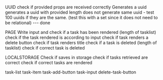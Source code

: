 UUID
check if provided props are received correctly
Generates a uuid
generates a uuid with provided length
does not generate same uuid - test 100 uuids if they are the same. (test this with a set since it does not need to be relational)
--- done


PAGE
Write input and check if a task has been rendered (length of tasklist)
check if the task rendered is according to input
check if task renders a delete button
check if task renders title
check if a task is deleted (length of tasklist)
check if correct task is deleted

LOCALSTORAGE
Check if saves in storage
check if tasks retrieved are correct
check if correct tasks are rendered


task-list
task-item
task-add-button
task-input
delete-task-button